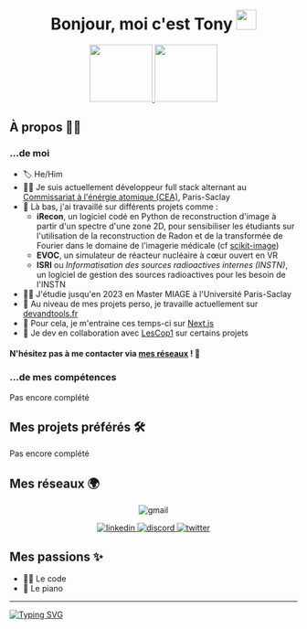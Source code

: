 <h1 align="center">Bonjour, moi c'est Tony <img src="https://media.giphy.com/media/hvRJCLFzcasrR4ia7z/giphy.gif" width="35"></h1>

<p align="center">
  <a href="https://www.cea.fr/">
    <img src="https://upload.wikimedia.org/wikipedia/commons/thumb/9/91/CEA_logo_nouveau.svg/1255px-CEA_logo_nouveau.svg.png" width=110 height=100>
  </a>
  <a href="https://instn.cea.fr/">
    <img src="https://www.ifp-school.com/sites/ifp-school.com/files/telechargements/images/partenaires/INSTN_logo.jpg" width=110 height=100>
  </a>
</p>

## À propos 🙋‍♂️

### ...de moi

- 🏷️ He/Him
- 👨‍💼 Je suis actuellement développeur full stack alternant au [Commissariat à l'énérgie atomique (CEA)](https://www.cea.fr/), Paris-Saclay
- 🧱 Là bas, j'ai travaillé sur différents projets comme :
  - **iRecon**, un logiciel codé en Python de reconstruction d'image à partir d'un spectre d'une zone 2D, pour sensibiliser les étudiants sur l'utilisation de la reconstruction de Radon et de la transformée de Fourier dans le domaine de l'imagerie médicale (cf [scikit-image](https://scikit-image.org/docs/dev/auto_examples/transform/plot_radon_transform.html))
  - **EVOC**, un simulateur de réacteur nucléaire à cœur ouvert en VR
  - **ISRI** ou *Informatisation des sources radioactives internes (INSTN)*, un logiciel de gestion des sources radioactives pour les besoin de l'INSTN
- 👨‍🎓 J'étudie jusqu'en 2023 en Master MIAGE à l'Université Paris-Saclay
- 🔭 Au niveau de mes projets perso, je travaille actuellement sur [devandtools.fr](https://devandtools.fr)
- 🌱 Pour cela, je m'entraine ces temps-ci sur [Next.js](https://nextjs.org)
- 👯 Je dev en collaboration avec [LesCop1](https://github.com/Les-Cop1) sur certains projets

#### N'hésitez pas à me contacter via [mes réseaux](#mes-réseaux-) ! 📨

### ...de mes compétences

Pas encore complété



## Mes projets préférés 🛠️

Pas encore complété



## Mes réseaux 🌍

<p align="center">
  <img src="https://img.shields.io/badge/tonybionda.univ@gmail.com-32a350?style=for-the-badge&logo=gmail&labelColor=f3b604" alt="gmail">
</p>

<p align="center">
  <a href="https://www.linkedin.com/in/tonybionda/">
    <img src="https://img.shields.io/badge/LinkedIn-0a66c2?style=for-the-badge&logo=linkedin&labelColor=0a66c2" alt="linkedin">
  </a>
  <a href=":blank">
    <img src="https://img.shields.io/badge/Discord-1c1b29?style=for-the-badge&logo=discord&labelColor=1c1b29" alt="discord">
  </a>
  <a href="">
    <img src="https://img.shields.io/badge/Twitter-1da1f2?style=for-the-badge&logo=twitter&labelColor=1da1f2&logoColor=white" alt="twitter">
  </a>
</p>

## Mes passions ✨
- 👨‍💻 Le code
- 🎹 Le piano

---

[![Typing SVG](https://readme-typing-svg.herokuapp.com?font=Fira+Code&duration=4000&color=B90C1A&multiline=true&width=550&height=75&lines=const+greetings+%3D+%22Merci+d'avoir+lu+ma+bio%22;%2F%2F+%F0%9F%98%89)](https://git.io/typing-svg)
